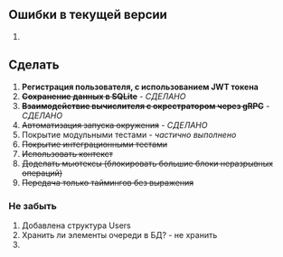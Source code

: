 ## Ошибки в текущей версии
1. 

## Сделать
1. __Регистрация пользователя, с использованием JWT токена__
5. ~~__Сохранение данных в SQLite__~~ - _СДЕЛАНО_
6. ~~__Взаимодействие вычислителя с окрестратором через gRPC__~~ - _СДЕЛАНО_
2. ~~Автоматизация запуска окружения~~ - _СДЕЛАНО_
3. Покрытие модульными тестами - _частично выполнено_
4. ~~Покрытие интеграционными тестами~~
5. ~~Использовать контекст~~
6. ~~Доделать мьютексы (блокировать большие блоки неразрывных операций)~~
7. ~~Передача только таймингов без выражения~~

### Не забыть
1. Добавлена структура Users
2. Хранить ли элементы очереди в БД? - не хранить
3. 